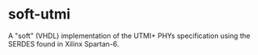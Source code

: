 soft-utmi
=========

A "soft" (VHDL) implementation of the UTMI+ PHYs specification using the SERDES found in Xilinx Spartan-6.
